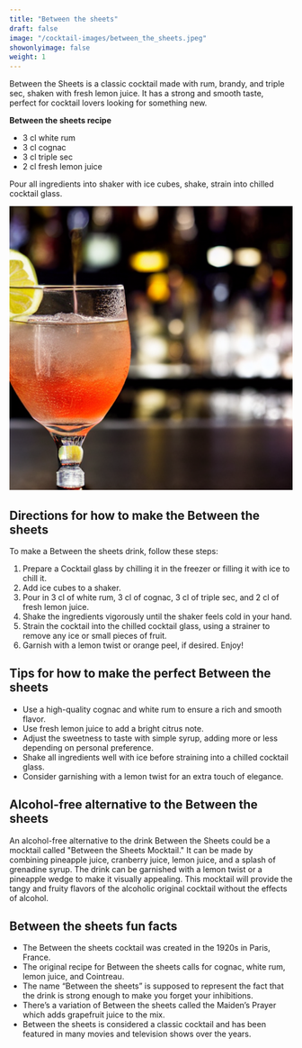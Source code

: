 ```yaml
---
title: "Between the sheets"
draft: false
image: "/cocktail-images/between_the_sheets.jpeg"
showonlyimage: false
weight: 1
---
```


Between the Sheets is a classic cocktail made with rum, brandy, and triple sec, shaken with fresh lemon juice. It has a strong and smooth taste, perfect for cocktail lovers looking for something new.

<!--more-->

**Between the sheets recipe**

- 3 cl white rum
- 3 cl cognac
- 3 cl triple sec
- 2 cl fresh lemon juice


Pour all ingredients into shaker with ice cubes, shake, strain into chilled cocktail glass.

![](/cocktail-images/between_the_sheets.jpeg)


## Directions for how to make the Between the sheets

To make a Between the sheets drink, follow these steps:

1. Prepare a Cocktail glass by chilling it in the freezer or filling it with ice to chill it.
2. Add ice cubes to a shaker.
3. Pour in 3 cl of white rum, 3 cl of cognac, 3 cl of triple sec, and 2 cl of fresh lemon juice.
4. Shake the ingredients vigorously until the shaker feels cold in your hand.
5. Strain the cocktail into the chilled cocktail glass, using a strainer to remove any ice or small pieces of fruit.
6. Garnish with a lemon twist or orange peel, if desired. Enjoy!

## Tips for how to make the perfect Between the sheets

- Use a high-quality cognac and white rum to ensure a rich and smooth flavor.
- Use fresh lemon juice to add a bright citrus note.
- Adjust the sweetness to taste with simple syrup, adding more or less depending on personal preference. 
- Shake all ingredients well with ice before straining into a chilled cocktail glass. 
- Consider garnishing with a lemon twist for an extra touch of elegance.

## Alcohol-free alternative to the Between the sheets

An alcohol-free alternative to the drink Between the Sheets could be a mocktail called "Between the Sheets Mocktail." It can be made by combining pineapple juice, cranberry juice, lemon juice, and a splash of grenadine syrup. The drink can be garnished with a lemon twist or a pineapple wedge to make it visually appealing. This mocktail will provide the tangy and fruity flavors of the alcoholic original cocktail without the effects of alcohol.

## Between the sheets fun facts

- The Between the sheets cocktail was created in the 1920s in Paris, France.
- The original recipe for Between the sheets calls for cognac, white rum, lemon juice, and Cointreau.
- The name “Between the sheets” is supposed to represent the fact that the drink is strong enough to make you forget your inhibitions.
- There’s a variation of Between the sheets called the Maiden’s Prayer which adds grapefruit juice to the mix.
- Between the sheets is considered a classic cocktail and has been featured in many movies and television shows over the years.
